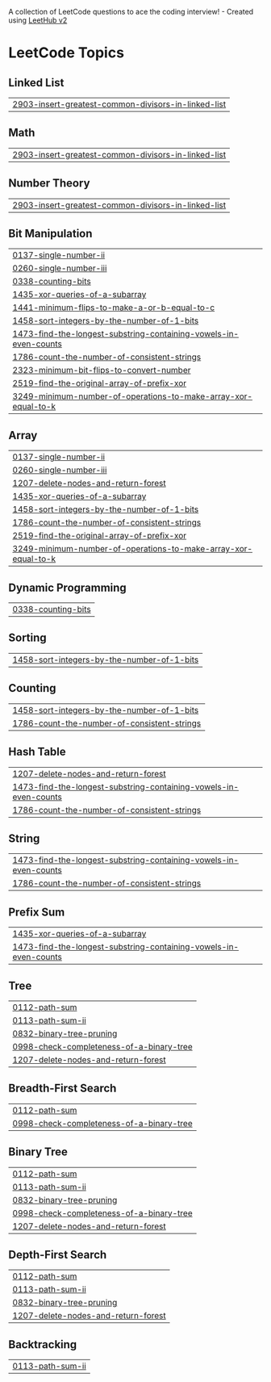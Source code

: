 A collection of LeetCode questions to ace the coding interview! - Created using [LeetHub v2](https://github.com/arunbhardwaj/LeetHub-2.0)
<!---LeetCode Topics Start-->
# LeetCode Topics
## Linked List
|  |
| ------- |
| [2903-insert-greatest-common-divisors-in-linked-list](https://github.com/FANZ3R/leetcode/tree/master/2903-insert-greatest-common-divisors-in-linked-list) |
## Math
|  |
| ------- |
| [2903-insert-greatest-common-divisors-in-linked-list](https://github.com/FANZ3R/leetcode/tree/master/2903-insert-greatest-common-divisors-in-linked-list) |
## Number Theory
|  |
| ------- |
| [2903-insert-greatest-common-divisors-in-linked-list](https://github.com/FANZ3R/leetcode/tree/master/2903-insert-greatest-common-divisors-in-linked-list) |
## Bit Manipulation
|  |
| ------- |
| [0137-single-number-ii](https://github.com/FANZ3R/leetcode/tree/master/0137-single-number-ii) |
| [0260-single-number-iii](https://github.com/FANZ3R/leetcode/tree/master/0260-single-number-iii) |
| [0338-counting-bits](https://github.com/FANZ3R/leetcode/tree/master/0338-counting-bits) |
| [1435-xor-queries-of-a-subarray](https://github.com/FANZ3R/leetcode/tree/master/1435-xor-queries-of-a-subarray) |
| [1441-minimum-flips-to-make-a-or-b-equal-to-c](https://github.com/FANZ3R/leetcode/tree/master/1441-minimum-flips-to-make-a-or-b-equal-to-c) |
| [1458-sort-integers-by-the-number-of-1-bits](https://github.com/FANZ3R/leetcode/tree/master/1458-sort-integers-by-the-number-of-1-bits) |
| [1473-find-the-longest-substring-containing-vowels-in-even-counts](https://github.com/FANZ3R/leetcode/tree/master/1473-find-the-longest-substring-containing-vowels-in-even-counts) |
| [1786-count-the-number-of-consistent-strings](https://github.com/FANZ3R/leetcode/tree/master/1786-count-the-number-of-consistent-strings) |
| [2323-minimum-bit-flips-to-convert-number](https://github.com/FANZ3R/leetcode/tree/master/2323-minimum-bit-flips-to-convert-number) |
| [2519-find-the-original-array-of-prefix-xor](https://github.com/FANZ3R/leetcode/tree/master/2519-find-the-original-array-of-prefix-xor) |
| [3249-minimum-number-of-operations-to-make-array-xor-equal-to-k](https://github.com/FANZ3R/leetcode/tree/master/3249-minimum-number-of-operations-to-make-array-xor-equal-to-k) |
## Array
|  |
| ------- |
| [0137-single-number-ii](https://github.com/FANZ3R/leetcode/tree/master/0137-single-number-ii) |
| [0260-single-number-iii](https://github.com/FANZ3R/leetcode/tree/master/0260-single-number-iii) |
| [1207-delete-nodes-and-return-forest](https://github.com/FANZ3R/leetcode/tree/master/1207-delete-nodes-and-return-forest) |
| [1435-xor-queries-of-a-subarray](https://github.com/FANZ3R/leetcode/tree/master/1435-xor-queries-of-a-subarray) |
| [1458-sort-integers-by-the-number-of-1-bits](https://github.com/FANZ3R/leetcode/tree/master/1458-sort-integers-by-the-number-of-1-bits) |
| [1786-count-the-number-of-consistent-strings](https://github.com/FANZ3R/leetcode/tree/master/1786-count-the-number-of-consistent-strings) |
| [2519-find-the-original-array-of-prefix-xor](https://github.com/FANZ3R/leetcode/tree/master/2519-find-the-original-array-of-prefix-xor) |
| [3249-minimum-number-of-operations-to-make-array-xor-equal-to-k](https://github.com/FANZ3R/leetcode/tree/master/3249-minimum-number-of-operations-to-make-array-xor-equal-to-k) |
## Dynamic Programming
|  |
| ------- |
| [0338-counting-bits](https://github.com/FANZ3R/leetcode/tree/master/0338-counting-bits) |
## Sorting
|  |
| ------- |
| [1458-sort-integers-by-the-number-of-1-bits](https://github.com/FANZ3R/leetcode/tree/master/1458-sort-integers-by-the-number-of-1-bits) |
## Counting
|  |
| ------- |
| [1458-sort-integers-by-the-number-of-1-bits](https://github.com/FANZ3R/leetcode/tree/master/1458-sort-integers-by-the-number-of-1-bits) |
| [1786-count-the-number-of-consistent-strings](https://github.com/FANZ3R/leetcode/tree/master/1786-count-the-number-of-consistent-strings) |
## Hash Table
|  |
| ------- |
| [1207-delete-nodes-and-return-forest](https://github.com/FANZ3R/leetcode/tree/master/1207-delete-nodes-and-return-forest) |
| [1473-find-the-longest-substring-containing-vowels-in-even-counts](https://github.com/FANZ3R/leetcode/tree/master/1473-find-the-longest-substring-containing-vowels-in-even-counts) |
| [1786-count-the-number-of-consistent-strings](https://github.com/FANZ3R/leetcode/tree/master/1786-count-the-number-of-consistent-strings) |
## String
|  |
| ------- |
| [1473-find-the-longest-substring-containing-vowels-in-even-counts](https://github.com/FANZ3R/leetcode/tree/master/1473-find-the-longest-substring-containing-vowels-in-even-counts) |
| [1786-count-the-number-of-consistent-strings](https://github.com/FANZ3R/leetcode/tree/master/1786-count-the-number-of-consistent-strings) |
## Prefix Sum
|  |
| ------- |
| [1435-xor-queries-of-a-subarray](https://github.com/FANZ3R/leetcode/tree/master/1435-xor-queries-of-a-subarray) |
| [1473-find-the-longest-substring-containing-vowels-in-even-counts](https://github.com/FANZ3R/leetcode/tree/master/1473-find-the-longest-substring-containing-vowels-in-even-counts) |
## Tree
|  |
| ------- |
| [0112-path-sum](https://github.com/FANZ3R/leetcode/tree/master/0112-path-sum) |
| [0113-path-sum-ii](https://github.com/FANZ3R/leetcode/tree/master/0113-path-sum-ii) |
| [0832-binary-tree-pruning](https://github.com/FANZ3R/leetcode/tree/master/0832-binary-tree-pruning) |
| [0998-check-completeness-of-a-binary-tree](https://github.com/FANZ3R/leetcode/tree/master/0998-check-completeness-of-a-binary-tree) |
| [1207-delete-nodes-and-return-forest](https://github.com/FANZ3R/leetcode/tree/master/1207-delete-nodes-and-return-forest) |
## Breadth-First Search
|  |
| ------- |
| [0112-path-sum](https://github.com/FANZ3R/leetcode/tree/master/0112-path-sum) |
| [0998-check-completeness-of-a-binary-tree](https://github.com/FANZ3R/leetcode/tree/master/0998-check-completeness-of-a-binary-tree) |
## Binary Tree
|  |
| ------- |
| [0112-path-sum](https://github.com/FANZ3R/leetcode/tree/master/0112-path-sum) |
| [0113-path-sum-ii](https://github.com/FANZ3R/leetcode/tree/master/0113-path-sum-ii) |
| [0832-binary-tree-pruning](https://github.com/FANZ3R/leetcode/tree/master/0832-binary-tree-pruning) |
| [0998-check-completeness-of-a-binary-tree](https://github.com/FANZ3R/leetcode/tree/master/0998-check-completeness-of-a-binary-tree) |
| [1207-delete-nodes-and-return-forest](https://github.com/FANZ3R/leetcode/tree/master/1207-delete-nodes-and-return-forest) |
## Depth-First Search
|  |
| ------- |
| [0112-path-sum](https://github.com/FANZ3R/leetcode/tree/master/0112-path-sum) |
| [0113-path-sum-ii](https://github.com/FANZ3R/leetcode/tree/master/0113-path-sum-ii) |
| [0832-binary-tree-pruning](https://github.com/FANZ3R/leetcode/tree/master/0832-binary-tree-pruning) |
| [1207-delete-nodes-and-return-forest](https://github.com/FANZ3R/leetcode/tree/master/1207-delete-nodes-and-return-forest) |
## Backtracking
|  |
| ------- |
| [0113-path-sum-ii](https://github.com/FANZ3R/leetcode/tree/master/0113-path-sum-ii) |
<!---LeetCode Topics End-->